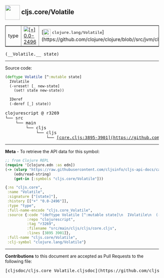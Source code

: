 ## <img width="48px" valign="middle" src="http://i.imgur.com/Hi20huC.png"> cljs.core/Volatile

 <table border="1">
<tr>

<td>type</td>
<td><a href="https://github.com/cljsinfo/cljs-api-docs/tree/0.0-2496"><img valign="middle" alt="[+] 0.0-2496" src="https://img.shields.io/badge/+-0.0--2496-lightgrey.svg"></a> </td>
<td>
[<img height="24px" valign="middle" src="http://i.imgur.com/1GjPKvB.png"> <samp>clojure.lang/Volatile</samp>](https://github.com/clojure/clojure/blob//src/jvm/clojure/lang/Volatile.java)
</td>
</tr>
</table>

 <samp>
(__Volatile.__ state)<br>
</samp>

---





Source code:

```clj
(deftype Volatile [^:mutable state]
  IVolatile
  (-vreset! [_ new-state]
    (set! state new-state))

  IDeref
  (-deref [_] state))
```

 <pre>
clojurescript @ r3269
└── src
    └── main
        └── cljs
            └── cljs
                └── <ins>[core.cljs:3895-3901](https://github.com/clojure/clojurescript/blob/r3269/src/main/cljs/cljs/core.cljs#L3895-L3901)</ins>
</pre>


---

__Meta__ - To retrieve the API data for this symbol:

```clj
;; from Clojure REPL
(require '[clojure.edn :as edn])
(-> (slurp "https://raw.githubusercontent.com/cljsinfo/cljs-api-docs/catalog/cljs-api.edn")
    (edn/read-string)
    (get-in [:symbols "cljs.core/Volatile"]))
```

```clj
{:ns "cljs.core",
 :name "Volatile",
 :signature ["[state]"],
 :history [["+" "0.0-2496"]],
 :type "type",
 :full-name-encode "cljs.core_Volatile",
 :source {:code "(deftype Volatile [^:mutable state]\n  IVolatile\n  (-vreset! [_ new-state]\n    (set! state new-state))\n\n  IDeref\n  (-deref [_] state))",
          :repo "clojurescript",
          :tag "r3269",
          :filename "src/main/cljs/cljs/core.cljs",
          :lines [3895 3901]},
 :full-name "cljs.core/Volatile",
 :clj-symbol "clojure.lang/Volatile"}

```

---

__Contributions__ to this document are accepted as Pull Requests to the following file:

 <pre>
[cljsdoc/cljs.core_Volatile.cljsdoc](https://github.com/cljsinfo/cljs-api-docs/blob/master/cljsdoc/cljs.core_Volatile.cljsdoc)
</pre>

